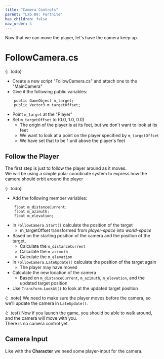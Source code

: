 ```yaml
---
title: "Camera Controls"
parent: "Lab 09: Fortnite"
has_children: false
nav_order: 4
---
```


Now that we can move the player, let's have the camera keep up.

# FollowCamera.cs

{: .todo}
* Create a new script "FollowCamera.cs" and attach one to the "MainCamera"
* Give it the following public variables:
```
    public GameObject m_target;
    public Vector3 m_targetOffset;
```
* Point `m_target` at the "Player"
* Set `m_targetOffset` to (0.0, 1.0, 0.0)
    * The origin of the player is at its feet, but we don't want to look at its feet
    * We want to look at a point on the player specified by `m_targetOffset`
    * We have set that to be 1 unit above the player's feet

## Follow the Player
The first step is just to follow the player around as it moves.\
We will be using a simple polar coordinate system to express how the camera should orbit around the player

{: .todo}
* Add the following member variables:
```
    float m_distanceCurrent;
    float m_azimuth;
    float m_elevation;

```
* In `FollowCamera.Start()` calculate the position of the target
    * m_targetOffset transformed from *player-space* into *world-space*
* Based on the starting position of the camera and the position of the target,
    * Calculate the `m_distanceCurrent`
    * Calculate the `m_azimuth`
    * Calculate the `m_elevation`
* In `FollowCamera.LateUpdate()` calculate the position of the target again
    * The player may have moved
* Calculate the new location of the camera
    * Based on `m_distanceCurrent`, `m_azimuth`, `m_elevation`, and the updated target position
* Use `Transform.LookAt()` to look at the updated target position

{: .note}
We need to make sure the player moves before the camera, so we'll update the camera in `LateUpdate()`.

{: .test}
Now if you launch the game, you should be able to walk around, and the camera will move with you.\
There is no camera control yet.

## Camera Input
Like with the **Character** we need some player-input for the camera.
